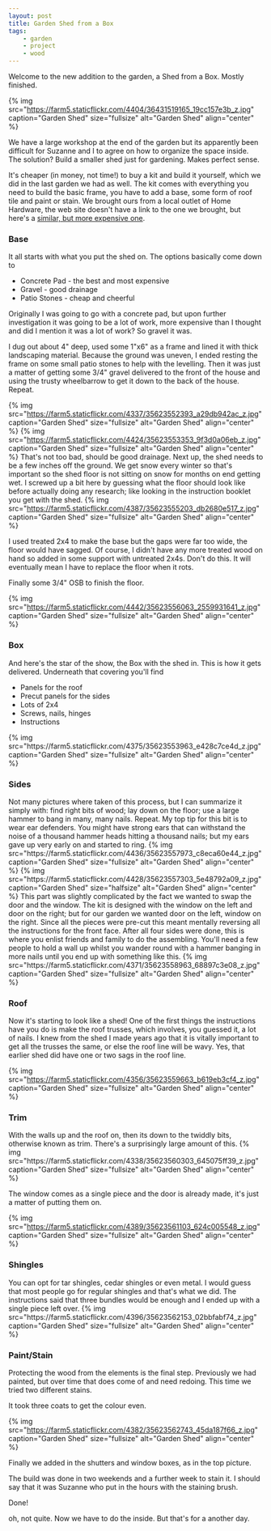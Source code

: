 ```yaml
---
layout: post
title: Garden Shed from a Box
tags:
    - garden
    - project
    - wood
---
```


Welcome to the new addition to the garden, a Shed from a Box. Mostly finished.

{% img src="https://farm5.staticflickr.com/4404/36431519165_19cc157e3b_z.jpg" caption="Garden Shed" size="fullsize" alt="Garden Shed" align="center" %}

We have a large workshop at the end of the garden but its apparently been difficult for Suzanne and I to agree on how to organize the space inside. The solution? Build a smaller shed just for gardening. Makes perfect sense.

It's cheaper (in money, not time!) to buy a kit and build it yourself, which we did in the last garden we had as well. The kit comes with everything you need to build the basic frame, you have to add a base, some form of roof tile and paint or stain. We brought ours from a local outlet of Home Hardware, the web site doesn't have a link to the one we brought, but here's a [similar, but more expensive one](http://www.homehardware.ca/en/rec/index.htm/Building-Supplies/Building-Materials/Yard-Buildings/Sheds-Prefab/Wood/8-x-12-Huron-Double-Door-Storage-Shed/_/N-2pqfZ67l/Ne-67n/Ntk-All_EN/R-I5116190?Ntt=storage+shed).
<h3>Base</h3>
It all starts with what you put the shed on. The options basically come down to
<ul>
<li>Concrete Pad - the best and most expensive</li>
<li>Gravel - good drainage</li>
<li>Patio Stones - cheap and cheerful</li>
</ul>
Originally I was going to go with a concrete pad, but upon further investigation it was going to be a lot of work, more expensive than I thought and did I mention it was a lot of work? So gravel it was.

I dug out about 4" deep, used some 1"x6" as a frame and lined it with thick landscaping material. Because the ground was uneven, I ended resting the frame on some small patio stones to help with the levelling. Then it was just a matter of getting some 3/4" gravel delivered to the front of the house and using the trusty wheelbarrow to get it down to the back of the house. Repeat.

{% img src="https://farm5.staticflickr.com/4337/35623552393_a29db942ac_z.jpg" caption="Garden Shed" size="fullsize" alt="Garden Shed" align="center" %}
{% img src="https://farm5.staticflickr.com/4424/35623553353_9f3d0a06eb_z.jpg" caption="Garden Shed" size="fullsize" alt="Garden Shed" align="center" %} That's not too bad, should be good drainage. Next up, the shed needs to be a few inches off the ground. We get snow every winter so that's important so the shed floor is not sitting on snow for months on end getting wet. I screwed up a bit here by guessing what the floor should look like before actually doing any research; like looking in the instruction booklet you get with the shed. {% img src="https://farm5.staticflickr.com/4387/35623555203_db2680e517_z.jpg" caption="Garden Shed" size="fullsize" alt="Garden Shed" align="center" %}

I used treated 2x4 to make the base but the gaps were far too wide, the floor would have sagged. Of course, I didn't have any more treated wood on hand so added in some support with untreated 2x4s. Don't do this. It will eventually mean I have to replace the floor when it rots.

Finally some 3/4" OSB to finish the floor.

{% img src="https://farm5.staticflickr.com/4442/35623556063_2559931641_z.jpg" caption="Garden Shed" size="fullsize" alt="Garden Shed" align="center" %}
<h3>Box</h3>
And here's the star of the show, the Box with the shed in. This is how it gets delivered. Underneath that covering you'll find
<ul>
<li>Panels for the roof</li>
<li>Precut panels for the sides</li>
<li>Lots of 2x4</li>
<li>Screws, nails, hinges</li>
<li>Instructions</li>
</ul>
{% img src="https://farm5.staticflickr.com/4375/35623553963_e428c7ce4d_z.jpg" caption="Garden Shed" size="fullsize" alt="Garden Shed" align="center" %}
<h3>Sides</h3>
Not many pictures where taken of this process, but I can summarize it simply with: find right bits of wood; lay down on the floor; use a large hammer to bang in many, many nails. Repeat. My top tip for this bit is to wear ear defenders. You might have strong ears that can withstand the noise of a thousand hammer heads hitting a thousand nails; but my ears gave up very early on and started to ring. {% img src="https://farm5.staticflickr.com/4436/35623557973_c8eca60e44_z.jpg" caption="Garden Shed" size="fullsize" alt="Garden Shed" align="center" %}
{% img src="https://farm5.staticflickr.com/4428/35623557303_5e48792a09_z.jpg" caption="Garden Shed" size="halfsize" alt="Garden Shed" align="center" %} This part was slightly complicated by the fact we wanted to swap the door and the window. The kit is designed with the window on the left and door on the right; but for our garden we wanted door on the left, window on the right. Since all the pieces were pre-cut this meant mentally reversing all the instructions for the front face. After all four sides were done, this is where you enlist friends and family to do the assembling. You'll need a few people to hold a wall up whilst you wander round with a hammer banging in more nails until you end up with something like this. {% img src="https://farm5.staticflickr.com/4371/35623558963_68897c3e08_z.jpg" caption="Garden Shed" size="fullsize" alt="Garden Shed" align="center" %}
<h3>Roof</h3>
Now it's starting to look like a shed! One of the first things the instructions have you do is make the roof trusses, which involves, you guessed it, a lot of nails. I knew from the shed I made years ago that it is vitally important to get all the trusses the same, or else the roof line will be wavy. Yes, that earlier shed did have one or two sags in the roof line.

{% img src="https://farm5.staticflickr.com/4356/35623559663_b619eb3cf4_z.jpg" caption="Garden Shed" size="fullsize" alt="Garden Shed" align="center" %}
<h3>Trim</h3>
With the walls up and the roof on, then its down to the twiddly bits, otherwise known as trim. There's a surprisingly large amount of this. {% img src="https://farm5.staticflickr.com/4338/35623560303_645075ff39_z.jpg" caption="Garden Shed" size="fullsize" alt="Garden Shed" align="center" %}

The window comes as a single piece and the door is already made, it's just a matter of putting them on.

{% img src="https://farm5.staticflickr.com/4389/35623561103_624c005548_z.jpg" caption="Garden Shed" size="fullsize" alt="Garden Shed" align="center" %}
<h3>Shingles</h3>
You can opt for tar shingles, cedar shingles or even metal. I would guess that most people go for regular shingles and that's what we did. The instructions said that three bundles would be enough and I ended up with a single piece left over. {% img src="https://farm5.staticflickr.com/4396/35623562153_02bbfabf74_z.jpg" caption="Garden Shed" size="fullsize" alt="Garden Shed" align="center" %}
<h3>Paint/Stain</h3>
Protecting the wood from the elements is the final step. Previously we had painted, but over time that does come of and need redoing. This time we tried two different stains.

It took three coats to get the colour even.

{% img src="https://farm5.staticflickr.com/4382/35623562743_45da187f66_z.jpg" caption="Garden Shed" size="fullsize" alt="Garden Shed" align="center" %}

Finally we added in the shutters and window boxes, as in the top picture.

The build was done in two weekends and a further week to stain it. I should say that it was Suzanne who put in the hours with the staining brush.

Done!

oh, not quite. Now we have to do the inside. But that's for a another day.